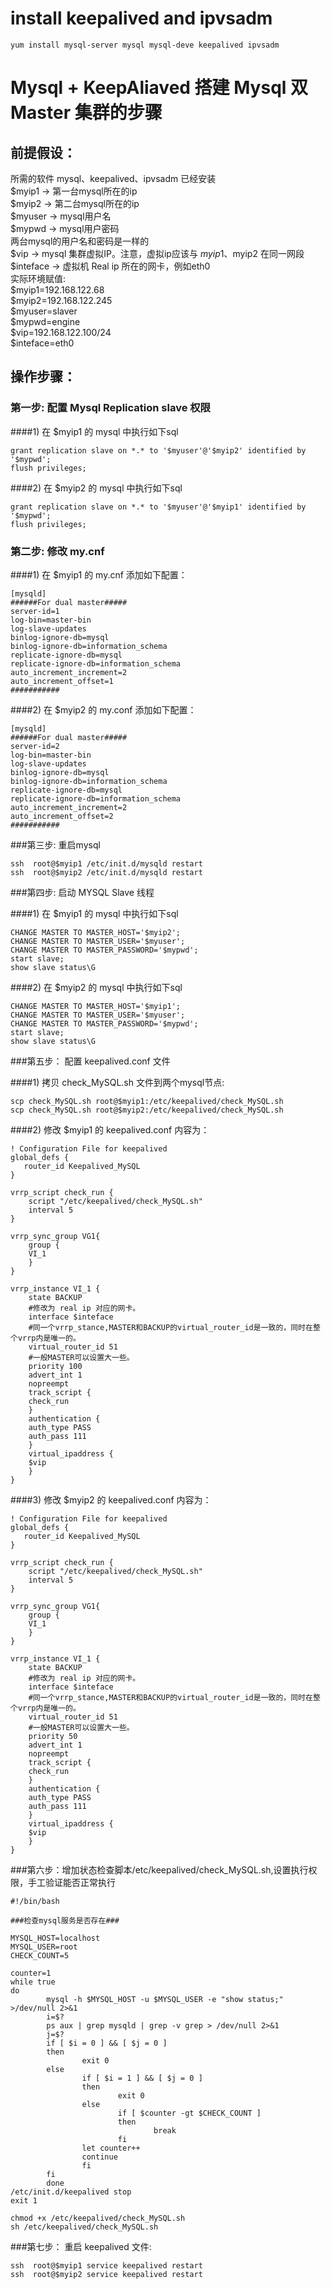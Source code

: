 # install keepalived and ipvsadm
```
yum install mysql-server mysql mysql-deve keepalived ipvsadm
```
# Mysql + KeepAliaved 搭建 Mysql 双 Master 集群的步骤
## 前提假设：    
所需的软件 mysql、keepalived、ipvsadm 已经安装     
	$myip1 -> 第一台mysql所在的ip     
	$myip2 -> 第二台mysql所在的ip     
	$myuser -> mysql用户名      
	$mypwd -> mysql用户密码      
	两台mysql的用户名和密码是一样的     
	$vip -> mysql 集群虚拟IP。注意，虚拟ip应该与 $myip1、$myip2 在同一网段    
	$inteface -> 虚拟机 Real ip 所在的网卡，例如eth0      
实际环境赋值:        
$myip1=192.168.122.68     
$myip2=192.168.122.245    
$myuser=slaver    
$mypwd=engine    
$vip=192.168.122.100/24      
$inteface=eth0    
	 
## 操作步骤：
### 第一步:  配置 Mysql Replication slave 权限     		
####1) 在 $myip1 的 mysql 中执行如下sql      

```
grant replication slave on *.* to '$myuser'@'$myip2' identified by '$mypwd';
flush privileges;
```

####2) 在 $myip2 的 mysql 中执行如下sql      

```
grant replication slave on *.* to '$myuser'@'$myip1' identified by '$mypwd';
flush privileges;
```

### 第二步:  修改 my.cnf      

####1) 在 $myip1 的 my.cnf 添加如下配置：     

```
[mysqld]
######For dual master#####
server-id=1
log-bin=master-bin
log-slave-updates
binlog-ignore-db=mysql
binlog-ignore-db=information_schema
replicate-ignore-db=mysql
replicate-ignore-db=information_schema
auto_increment_increment=2
auto_increment_offset=1
###########
```

####2) 在 $myip2 的 my.conf 添加如下配置：       

```
[mysqld]
######For dual master#####
server-id=2
log-bin=master-bin
log-slave-updates
binlog-ignore-db=mysql
binlog-ignore-db=information_schema
replicate-ignore-db=mysql
replicate-ignore-db=information_schema
auto_increment_increment=2
auto_increment_offset=2
###########
```

###第三步: 重启mysql       

```
ssh  root@$myip1 /etc/init.d/mysqld restart
ssh  root@$myip2 /etc/init.d/mysqld restart
```

###第四步: 启动 MYSQL Slave 线程      

####1) 在 $myip1 的 mysql 中执行如下sql      

```		
CHANGE MASTER TO MASTER_HOST='$myip2';
CHANGE MASTER TO MASTER_USER='$myuser';
CHANGE MASTER TO MASTER_PASSWORD='$mypwd';
start slave;
show slave status\G
```

####2) 在 $myip2 的 mysql 中执行如下sql      

```
CHANGE MASTER TO MASTER_HOST='$myip1';
CHANGE MASTER TO MASTER_USER='$myuser';
CHANGE MASTER TO MASTER_PASSWORD='$mypwd';
start slave;
show slave status\G
```

###第五步： 配置 keepalived.conf 文件        

####1) 拷贝 check_MySQL.sh 文件到两个mysql节点:         

```
scp check_MySQL.sh root@$myip1:/etc/keepalived/check_MySQL.sh
scp check_MySQL.sh root@$myip2:/etc/keepalived/check_MySQL.sh
```

####2) 修改 $myip1 的 keepalived.conf 内容为：        

```		
! Configuration File for keepalived
global_defs {
   router_id Keepalived_MySQL
}
 
vrrp_script check_run {
    script "/etc/keepalived/check_MySQL.sh"
    interval 5
}
 
vrrp_sync_group VG1{
    group {
	VI_1
    }
}
 
vrrp_instance VI_1 {
    state BACKUP
    #修改为 real ip 对应的网卡。
    interface $inteface
    #同一个vrrp_stance,MASTER和BACKUP的virtual_router_id是一致的，同时在整个vrrp内是唯一的。
    virtual_router_id 51
    #一般MASTER可以设置大一些。
    priority 100
    advert_int 1
    nopreempt
    track_script {
	check_run
    }
    authentication {
	auth_type PASS
	auth_pass 111
    }
    virtual_ipaddress {
	$vip
    }
}
```

####3) 修改 $myip2 的 keepalived.conf 内容为：       

```
! Configuration File for keepalived
global_defs {
   router_id Keepalived_MySQL
}
 
vrrp_script check_run {
    script "/etc/keepalived/check_MySQL.sh"
    interval 5
}
 
vrrp_sync_group VG1{
    group {
	VI_1
    }
}
 
vrrp_instance VI_1 {
    state BACKUP
    #修改为 real ip 对应的网卡。
    interface $inteface
    #同一个vrrp_stance,MASTER和BACKUP的virtual_router_id是一致的，同时在整个vrrp内是唯一的。
    virtual_router_id 51
    #一般MASTER可以设置大一些。
    priority 50
    advert_int 1
    nopreempt
    track_script {
	check_run
    }
    authentication {
	auth_type PASS
	auth_pass 111
    }
    virtual_ipaddress {
	$vip
    }
}
```

###第六步：增加状态检查脚本/etc/keepalived/check_MySQL.sh,设置执行权限，手工验证能否正常执行
```
#!/bin/bash

###检查mysql服务是否存在###

MYSQL_HOST=localhost
MYSQL_USER=root
CHECK_COUNT=5

counter=1
while true
do
        mysql -h $MYSQL_HOST -u $MYSQL_USER -e "show status;"  >/dev/null 2>&1
        i=$?
        ps aux | grep mysqld | grep -v grep > /dev/null 2>&1
        j=$?
        if [ $i = 0 ] && [ $j = 0 ]
        then
                exit 0
        else
                if [ $i = 1 ] && [ $j = 0 ]
                then
                        exit 0
                else
                        if [ $counter -gt $CHECK_COUNT ]
                        then
                                break
                        fi
                let counter++
                continue
                fi
        fi
        done
/etc/init.d/keepalived stop
exit 1
```
```
chmod +x /etc/keepalived/check_MySQL.sh
sh /etc/keepalived/check_MySQL.sh
```
 
###第七步： 重启 keepalived 文件:

```
ssh  root@$myip1 service keepalived restart
ssh  root@$myip2 service keepalived restart
```
